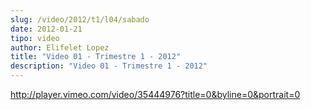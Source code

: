 ```yaml
---
slug: /video/2012/t1/l04/sabado
date: 2012-01-21
tipo: video
author: Elifelet Lopez
title: "Video 01 - Trimestre 1 - 2012"
description: "Video 01 - Trimestre 1 - 2012"
---
```


http://player.vimeo.com/video/35444976?title=0&byline=0&portrait=0
